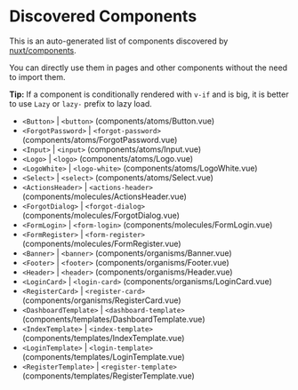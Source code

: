 # Discovered Components

This is an auto-generated list of components discovered by [nuxt/components](https://github.com/nuxt/components).

You can directly use them in pages and other components without the need to import them.

**Tip:** If a component is conditionally rendered with `v-if` and is big, it is better to use `Lazy` or `lazy-` prefix to lazy load.

- `<Button>` | `<button>` (components/atoms/Button.vue)
- `<ForgotPassword>` | `<forgot-password>` (components/atoms/ForgotPassword.vue)
- `<Input>` | `<input>` (components/atoms/Input.vue)
- `<Logo>` | `<logo>` (components/atoms/Logo.vue)
- `<LogoWhite>` | `<logo-white>` (components/atoms/LogoWhite.vue)
- `<Select>` | `<select>` (components/atoms/Select.vue)
- `<ActionsHeader>` | `<actions-header>` (components/molecules/ActionsHeader.vue)
- `<ForgotDialog>` | `<forgot-dialog>` (components/molecules/ForgotDialog.vue)
- `<FormLogin>` | `<form-login>` (components/molecules/FormLogin.vue)
- `<FormRegister>` | `<form-register>` (components/molecules/FormRegister.vue)
- `<Banner>` | `<banner>` (components/organisms/Banner.vue)
- `<Footer>` | `<footer>` (components/organisms/Footer.vue)
- `<Header>` | `<header>` (components/organisms/Header.vue)
- `<LoginCard>` | `<login-card>` (components/organisms/LoginCard.vue)
- `<RegisterCard>` | `<register-card>` (components/organisms/RegisterCard.vue)
- `<DashboardTemplate>` | `<dashboard-template>` (components/templates/DashboardTemplate.vue)
- `<IndexTemplate>` | `<index-template>` (components/templates/IndexTemplate.vue)
- `<LoginTemplate>` | `<login-template>` (components/templates/LoginTemplate.vue)
- `<RegisterTemplate>` | `<register-template>` (components/templates/RegisterTemplate.vue)
